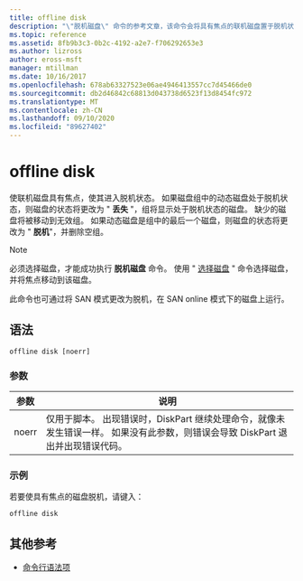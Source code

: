 ```yaml
---
title: offline disk
description: "\"脱机磁盘\" 命令的参考文章，该命令会将具有焦点的联机磁盘置于脱机状态。"
ms.topic: reference
ms.assetid: 8fb9b3c3-0b2c-4192-a2e7-f706292653e3
ms.author: lizross
author: eross-msft
manager: mtillman
ms.date: 10/16/2017
ms.openlocfilehash: 678ab63327523e06ae4946413557cc7d45466de0
ms.sourcegitcommit: db2d46842c68813d043738d6523f13d8454fc972
ms.translationtype: MT
ms.contentlocale: zh-CN
ms.lasthandoff: 09/10/2020
ms.locfileid: "89627402"
---
```

# <a name="offline-disk"></a>offline disk

使联机磁盘具有焦点，使其进入脱机状态。 如果磁盘组中的动态磁盘处于脱机状态，则磁盘的状态将更改为 " **丢失** "，组将显示处于脱机状态的磁盘。 缺少的磁盘将被移动到无效组。 如果动态磁盘是组中的最后一个磁盘，则磁盘的状态将更改为 " **脱机**"，并删除空组。

> [!NOTE]
> 必须选择磁盘，才能成功执行 **脱机磁盘** 命令。 使用 " [选择磁盘](select-disk.md) " 命令选择磁盘，并将焦点移动到该磁盘。
>
> 此命令也可通过将 SAN 模式更改为脱机，在 SAN online 模式下的磁盘上运行。

## <a name="syntax"></a>语法

```
offline disk [noerr]
```

### <a name="parameters"></a>参数

| 参数 | 说明 |
| --------- | ----------- |
| noerr | 仅用于脚本。 出现错误时，DiskPart 继续处理命令，就像未发生错误一样。 如果没有此参数，则错误会导致 DiskPart 退出并出现错误代码。 |

### <a name="examples"></a>示例

若要使具有焦点的磁盘脱机，请键入：

```
offline disk
```

## <a name="additional-references"></a>其他参考

- [命令行语法项](command-line-syntax-key.md)
